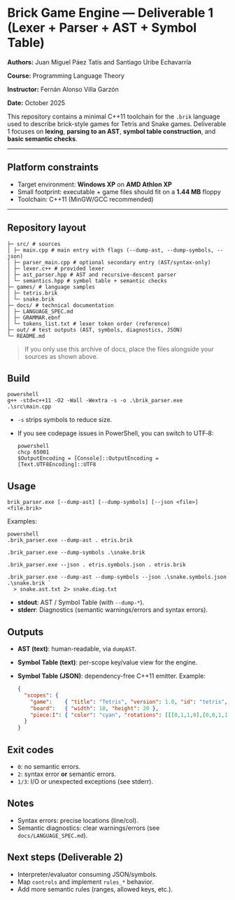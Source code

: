 # Brick Game Engine — Deliverable 1 (Lexer + Parser + AST + Symbol Table)

**Authors:** Juan Miguel Páez Tatis and Santiago Uribe Echavarría  

**Course:** Programming Language Theory   

**Instructor:** Fernán Alonso Villa Garzón

**Date:**  October 2025

This repository contains a minimal C++11 toolchain for the `.brik` language used to describe brick-style games for Tetris and Snake games.
Deliverable 1 focuses on **lexing**, **parsing to an AST**, **symbol table construction**, and **basic semantic checks**.

---

## Platform constraints

- Target environment: **Windows XP** on **AMD Athlon XP**
- Small footprint: executable + game files should fit on a **1.44 MB** floppy
- Toolchain: C++11 (MinGW/GCC recommended)

---

## Repository layout

```
├─ src/ # sources
│ ├─ main.cpp # main entry with flags (--dump-ast, --dump-symbols, --json)
│ ├─ parser_main.cpp # optional secondary entry (AST/syntax-only)
│ ├─ lexer.c++ # provided lexer
│ ├─ ast_parser.hpp # AST and recursive-descent parser
│ └─ semantics.hpp # symbol table + semantic checks
├─ games/ # language samples
│ ├─ tetris.brik
│ └─ snake.brik
├─ docs/ # technical documentation
│ ├─ LANGUAGE_SPEC.md
│ ├─ GRAMMAR.ebnf
│ └─ tokens_list.txt # lexer token order (reference)
├─ out/ # test outputs (AST, symbols, diagnostics, JSON)
└─ README.md
```

> If you only use this archive of docs, place the files alongside your sources as shown above.

## Build

```
powershell
g++ -std=c++11 -O2 -Wall -Wextra -s -o .\brik_parser.exe .\src\main.cpp
```

- `-s` strips symbols to reduce size.
- If you see codepage issues in PowerShell, you can switch to UTF‑8:

  ```
  powershell
  chcp 65001
  $OutputEncoding = [Console]::OutputEncoding = [Text.UTF8Encoding]::UTF8
  ```

## Usage

```
brik_parser.exe [--dump-ast] [--dump-symbols] [--json <file>] <file.brik>
```

Examples:

```
powershell
.brik_parser.exe --dump-ast . etris.brik

.brik_parser.exe --dump-symbols .\snake.brik

.brik_parser.exe --json . etris.symbols.json . etris.brik

.brik_parser.exe --dump-ast --dump-symbols --json .\snake.symbols.json .\snake.brik `
  > snake.ast.txt 2> snake.diag.txt
```

- **stdout**: AST / Symbol Table (with `--dump-*`).
- **stderr**: Diagnostics (semantic warnings/errors and syntax errors).

## Outputs

- **AST (text)**: human-readable, via `dumpAST`.
- **Symbol Table (text)**: per-scope key/value view for the engine.
- **Symbol Table (JSON)**: dependency-free C++11 emitter. Example:

  ```json
  {
    "scopes": {
      "game":    { "title": "Tetris", "version": 1.0, "id": "tetris", "available_pieces": ["I","O"] },
      "board":   { "width": 10, "height": 20 },
      "piece:I": { "color": "cyan", "rotations": [[[0,1,1,0],[0,0,1,1],[0,0,0,0],[0,0,0,0]]] }
    }
  }
  ```

## Exit codes

- `0`: no semantic errors.
- `2`: syntax error **or** semantic errors.
- `1/3`: I/O or unexpected exceptions (see stderr).

## Notes

- Syntax errors: precise locations (line/col).
- Semantic diagnostics: clear warnings/errors (see `docs/LANGUAGE_SPEC.md`).

## Next steps (Deliverable 2)

- Interpreter/evaluator consuming JSON/symbols.
- Map `controls` and implement `rules_*` behavior.
- Add more semantic rules (ranges, allowed keys, etc.).
